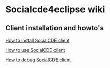 # Socialcde4eclipse wiki

## Client installation and howto's
[How to install SocialCDE client](https://github.com/collab-uniba/socialcde4eclipse/wiki/How-to-install-SocialCDE)

[How to use SocialCDE client](https://github.com/collab-uniba/socialcde4eclipse/wiki/How-to-use-SocialCDE-client)

[How to debug SocialCDE client](https://github.com/collab-uniba/socialcde4eclipse/wiki/How-to-debug-SocialCDE-client)

